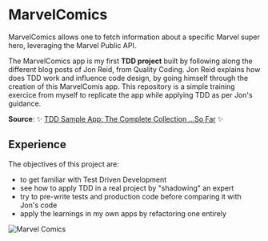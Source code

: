 # MarvelComics
MarvelComics allows one to fetch information about a specific Marvel super hero, leveraging the Marvel Public API.

The MarvelComics app is my first **TDD project** built by following along the different blog posts of Jon Reid, from Quality Coding.
Jon Reid explains how does TDD work and influence code design, by going himself through the creation of this MarvelComis app.
This repository is a simple training exercice from myself to replicate the app while applying TDD as per Jon's guidance.

**Source**: :sparkles: [TDD Sample App: The Complete Collection ...So Far][1] :sparkles:

## Experience
The objectives of this project are:
- to get familiar with Test Driven Development
- see how to apply TDD in a real project by "shadowing" an expert
- try to pre-write tests and production code before comparing it with Jon's code
- apply the learnings in my own apps by refactoring one entirely

![Marvel Comics](http://media.comicbook.com/uploads1/2015/06/marvel-140523.jpg)

[1]: https://qualitycoding.org/tdd-sample-archives/
